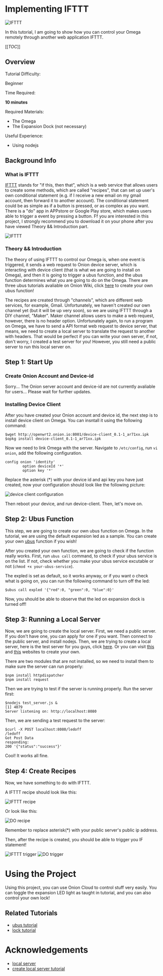 # Implementing IFTTT



![IFTTT](http://marketingland.com/wp-content/ml-loads/2012/09/ifttt-logo.jpg)

In this tutorial, I am going to show how you can control your Omega remotely through another web application IFTTT.

[[_TOC_]]

[//]: # (Overview)

## Overview 

Tutorial Difficulty:

Beginner

Time Required:

**10 minutes**

Required Materials:
* The Omega
* The Expansion Dock (not necessary)

Useful Experience:
* Using nodejs

## Background Info

[//]: # (What is IFTTT)

### What is IFTTT

[IFTTT](https://en.wikipedia.org/wiki/IFTTT) stands for "if this, then that", which is a web service that allows users to create some methods, which are called "recipes", that can set up user's own conditional statement (e.g. if I receive a new email on my gmail account, then forward it to another account). The conditional statement could be as simple as if a button is pressed, or as complex as you want. There is a "do" app in APPstore or Google Play store, which makes users able to trigger a event by pressing a button. Ff you are interested in this project, I strongly recommend you to download it on your phone after you have viewed Theory && Introduction part. 

![IFTTT](http://marketingland.com/wp-content/ml-loads/2012/09/ifttt-logo.jpg)

[//]: # (Theory && Introduction)

### Theory && Introduction

The theory of using IFTTT to control our Omega is, when one event is triggered, it sends a web request to Onion device server, which is interacting with device client (that is what we are going to install on Omega), and then it is going to trigger a ubus function, and the ubus function determines what you are going to do on the Omega. There are three ubus tutorials avaliable on Onion Wiki, click [here](https://wiki.onion.io/Tutorials/OpenWRT%20Tutorials/UBUS_Tutorial/Part1_Ubus_Intro) to create your own ubus function!

The recipes are created through "channels", which are different web services, for example, Gmail. Unfortunately, we haven't created our own channel yet (but it will be up very soon), so we are using IFTTT through a DIY channel, "Maker". Maker channel allows users to make a web request, however, there is no header option. Unfortunately again, to run a program on Omega, we have to send a API format web request to device server, that means, we need to create a local server to translate the request to another with headers. That would be perfect if you can write your own server, if not, don't worry, I created a test server for you! However, you still need a public server to run this local server on.

[//]: # (The Steps)

## Step 1: Start Up

### Create Onion Account and Device-id

Sorry... The Onion server account and device-id are not currently avaliable for users... Please wait for further updates.

### Installing Device Client

After you have created your Onion account and device id, the next step is to install device client on Omega. You can insntall it using the following command:

```
$wget http://openwrt2.onion.io:8001/device-client_0.1-1_ar71xx.ipk
$opkg install device-client_0.1-1_ar71xx.ipk
```
Now we need to link Omega with the server. Navigate to `/etc/config`, run `vi onion`, add the following configuration.

```
config onion 'identity'
        option deviceId '*'
        option key '*'
```
Replace the asterisk (*) with your device id and api key you have just created, now your configuration should look like the following picture:

![device client configuration](http://i.imgur.com/55jYJgj.png)

Then reboot your device, and run device-client. Then, let's move on.

[//]: # (Step 2)

## Step 2: Ubus Function

This step, we are going to create our own ubus function on Omega. In the tutorial, we are using the default expansion led as a sample. You can create your own [ubus](https://wiki.onion.io/Tutorials/OpenWRT%20Tutorials/UBUS_Tutorial/Part1_Ubus_Intro) function if you wish!

After you created your own function, we are going to check if the function really works. First, run `ubus call` command, to check if your ubus service is on the list. If not, check whether you make your ubus service excutable or not (`chmod +x your-ubus-service`).

The expled is set as default, so it works anyway, or if you want o check what is going on, you can run the following command to turn off the led:

```
$ubus call expled '{"red":0, "green":0, "blue":0}'
```
Now, you should be able to observe that the led on expansion dock is turned off!

[//]: # (Step 3)

## Step 3: Running a Local Server

Now, we are going to create the local server. First, we need a public server. If you don't have one, you can apply for one if you want. Then connect to the public server, and install nodejs. Then, we are trying to create a local server, here is the test server for you guys, click [here](https://github.com/xyorever/local_server). Or you can visit [this](http://blog.modulus.io/build-your-first-http-server-in-nodejs) and [this](http://blog.modulus.io/node.js-tutorial-how-to-use-request-module) websites to create your own.

There are two modules that are not installed, so we need to install them to make sure the server can run properly:

```
$npm install httpdispatcher 
$npm install request
```

Then we are trying to test if the server is running properly. Run the server first:

```
$nodejs test_server.js &
[1] 4079
Server listening on: http://localhost:8080
```
Then, we are sending a test request to the server:
```
$curl -X POST localhost:8080/ledoff
/ledoff
Got Post Data
responding: 
200 '{"status":"success"}'
```
Cool! It works all fine.

[//]: # (Step 4)

## Step 4: Create Recipes
Now, we have something to do with IFTTT.

A IFTTT recipe should look like this:

![IFTTT recipe](http://i.imgur.com/Em0UMPO.png)

Or look like this:

![DO recipe](http://i.imgur.com/W0YJmWs.png?1)

Remember to replace asterisk(*) with your  public server's public ip address.

Then, after the recipe is created, you should be able to trigger you IF statement!

![IFTTT trigger](http://i.imgur.com/tWmNdpU.png)
![DO trigger](http://i.imgur.com/CT5xTSu.png?1)

[//]: # (Using the Project)

# Using the Project

Using this project, you can use Onion Cloud to control stuff very easily. You can toggle the expansion LED light as taught in tutorial, and you can also control your own lock!

## Related Tutorials

* [ubus tutorial](https://wiki.onion.io/Tutorials/OpenWRT%20Tutorials/UBUS_Tutorial/Part1_Ubus_Intro)
* [lock tutorial](https://wiki.onion.io/Projects/Using-Omega-As-Remote-Lock)

[//]: # (Acknowledgements)

# Acknowledgements

* [local server](https://github.com/xyorever/local_server)
* [create local server tutorial](http://blog.modulus.io/node.js-tutorial-how-to-use-request-module)